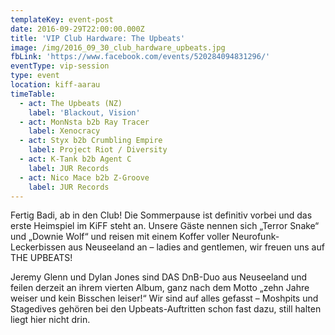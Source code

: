 ```yaml
---
templateKey: event-post
date: 2016-09-29T22:00:00.000Z
title: 'VIP Club Hardware: The Upbeats'
image: /img/2016_09_30_club_hardware_upbeats.jpg
fbLink: 'https://www.facebook.com/events/520284094831296/'
eventType: vip-session
type: event
location: kiff-aarau
timeTable:
  - act: The Upbeats (NZ)
    label: 'Blackout, Vision'
  - act: MonNsta b2b Ray Tracer
    label: Xenocracy
  - act: Styx b2b Crumbling Empire
    label: Project Riot / Diversity
  - act: K-Tank b2b Agent C
    label: JUR Records
  - act: Nico Mace b2b Z-Groove
    label: JUR Records
---
```


Fertig Badi, ab in den Club! Die Sommerpause ist definitiv vorbei und das erste Heimspiel im KiFF steht an. Unsere Gäste nennen sich „Terror Snake“ und „Downie Wolf“ und reisen mit einem Koffer voller Neurofunk-Leckerbissen aus Neuseeland an – ladies and gentlemen, wir freuen uns auf THE UPBEATS!

Jeremy Glenn und Dylan Jones sind DAS DnB-Duo aus Neuseeland und feilen derzeit an ihrem vierten Album, ganz nach dem Motto „zehn Jahre weiser und kein Bisschen leiser!“ Wir sind auf alles gefasst – Moshpits und Stagedives gehören bei den Upbeats-Auftritten schon fast dazu, still halten liegt hier nicht drin.

